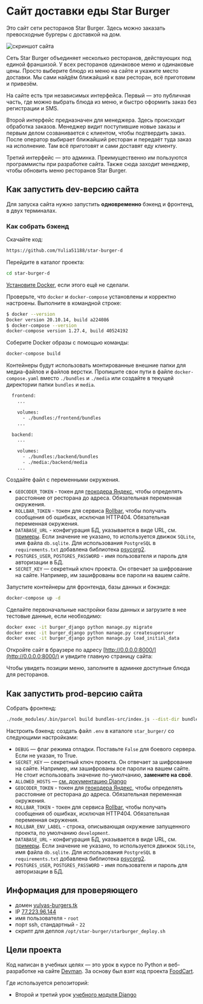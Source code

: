 # Сайт доставки еды Star Burger

Это сайт сети ресторанов Star Burger. Здесь можно заказать превосходные бургеры с доставкой на дом.

![скриншот сайта](https://dvmn.org/filer/canonical/1594651635/686/)


Сеть Star Burger объединяет несколько ресторанов, действующих под единой франшизой. У всех ресторанов одинаковое меню и одинаковые цены. Просто выберите блюдо из меню на сайте и укажите место доставки. Мы сами найдём ближайший к вам ресторан, всё приготовим и привезём.

На сайте есть три независимых интерфейса. Первый — это публичная часть, где можно выбрать блюда из меню, и быстро оформить заказ без регистрации и SMS.

Второй интерфейс предназначен для менеджера. Здесь происходит обработка заказов. Менеджер видит поступившие новые заказы и первым делом созванивается с клиентом, чтобы подтвердить заказ. После оператор выбирает ближайший ресторан и передаёт туда заказ на исполнение. Там всё приготовят и сами доставят еду клиенту.

Третий интерфейс — это админка. Преимущественно им пользуются программисты при разработке сайта. Также сюда заходит менеджер, чтобы обновить меню ресторанов Star Burger.

## Как запустить dev-версию сайта

Для запуска сайта нужно запустить **одновременно** бэкенд и фронтенд, в двух терминалах.

### Как собрать бэкенд

Скачайте код:
```sh
https://github.com/Yulia51188/star-burger-d
```

Перейдите в каталог проекта:
```sh
cd star-burger-d
```

[Установите Docker](https://docs.docker.com/engine/install/), если этого ещё не сделали.

Проверьте, что `docker` и `docker-compose` установлены и корректно настроены. Выполните в командной строке:
```sh
$ docker --version
Docker version 20.10.14, build a224086
$ docker-compose --version
docker-compose version 1.27.4, build 40524192
```

Соберите Docker образы с помощью команды:
```sh
docker-compose build
```

Контейнеры будут использовать монтированные внешние папки для медиа-файлов и файлов верстки. Пропишите свои пути в файле `docker-compose.yaml`  вместо `./bundles` и `./media` или создайте в текущей директории папки `bundles` и `media`.

```sh
  frontend:
    ...

    volumes:
      - ./bundles:/frontend/bundles
    ...

  backend:
    ...

    volumes:
      - ./bundles:/backend/bundles
      - ./media:/backend/media
    ...
```

Создайте файл с переменными окружения.

- `GEOCODER_TOKEN` - токен для [геокодера Яндекс](https://developer.tech.yandex.ru/services/), чтобы определять расстояние от ресторана до адреса. Обязательная переменная окружения.
- `ROLLBAR_TOKEN` - токен для сервиса [Rollbar](https://rollbar.com/), чтобы получать сообщения об ошибках, исключая HTTP404. Обязательная переменная окружения.
- `DATABASE_URL` - конфигурация БД, указывается в виде URL, см. [примеры](https://github.com/jacobian/dj-database-url#id7). Если значение не указано, то используется движок `SQLite`, имя файла `db.sqlite`. Для использования `PostgreSQL` в `requirements.txt` добавлена библиотека [psycorg2](https://pypi.org/project/psycopg2/).
- `POSTGRES_USER`, `POSTGRES_PASSWORD` - имя пользователя и пароль для авторизации в БД.
- `SECRET_KEY` — секретный ключ проекта. Он отвечает за шифрование на сайте. Например, им зашифрованы все пароли на вашем сайте.

Запустите контейнеры для фронтенда, базы данных и бэкэнда:

```sh
docker-compose up -d
```

Сделайте первоначальные настройки базы данных и загрузите в нее тестовые данные, если необходимо:

```sh
docker exec -it burger_django python manage.py migrate
docker exec -it burger_django python manage.py createsuperuser
docker exec -it burger_django python manage.py load_initial_data
```

Откройте сайт в браузере по адресу [http://0.0.0.0:8000/](http://0.0.0.0:8000/) и увидите главную страницу сайта:



Чтобы увидеть позиции меню, заполните в админке доступные блюда для ресторанов.


## Как запустить prod-версию сайта

Собрать фронтенд:

```sh
./node_modules/.bin/parcel build bundles-src/index.js --dist-dir bundles --public-url="./"
```

Настроить бэкенд: создать файл `.env` в каталоге `star_burger/` со следующими настройками:

- `DEBUG` — флаг режима отладки. Поставьте `False` для боевого сервера. Если не указан, то True.
- `SECRET_KEY` — секретный ключ проекта. Он отвечает за шифрование на сайте. Например, им зашифрованы все пароли на вашем сайте. Не стоит использовать значение по-умолчанию, **замените на своё**.
- `ALLOWED_HOSTS` — [см. документацию Django](https://docs.djangoproject.com/en/3.1/ref/settings/#allowed-hosts)
- `GEOCODER_TOKEN` - токен для [геокодера Яндекс](https://developer.tech.yandex.ru/services/), чтобы определять расстояние от ресторана до адреса. Обязательная переменная окружения.
- `ROLLBAR_TOKEN` - токен для сервиса [Rollbar](https://rollbar.com/), чтобы получать сообщения об ошибках, исключая HTTP404. Обязательная переменная окружения.
- `ROLLBAR_ENV_LABEL` - строка, описывающая окружение запущенного проекта, по умолчанию `development`.
- `DATABASE_URL` - конфигурация БД, указывается в виде URL, см. [примеры](https://github.com/jacobian/dj-database-url#id7). Если значение не указано, то используется движок `SQLite`, имя файла `db.sqlite`. Для использования `PostgreSQL` в `requirements.txt` добавлена библиотека [psycorg2](https://pypi.org/project/psycopg2/).
- `POSTGRES_USER`, `POSTGRES_PASSWORD` - имя пользователя и пароль для авторизации в БД.


## Информация для проверяющего

- домен [yulyas-burgers.tk](https://yulyas-burgers.tk/)
- IP [77.223.96.144](https://77.223.96.144/)
- имя пользователя - `root`
- порт ssh, стандартный - `22`
- скрипт для деплоя `/opt/star-burger/starburger_deploy.sh`


## Цели проекта

Код написан в учебных целях — это урок в курсе по Python и веб-разработке на сайте [Devman](https://dvmn.org). За основу был взят код проекта [FoodCart](https://github.com/Saibharath79/FoodCart).

Где используется репозиторий:

- Второй и третий урок [учебного модуля Django](https://dvmn.org/modules/django/)
